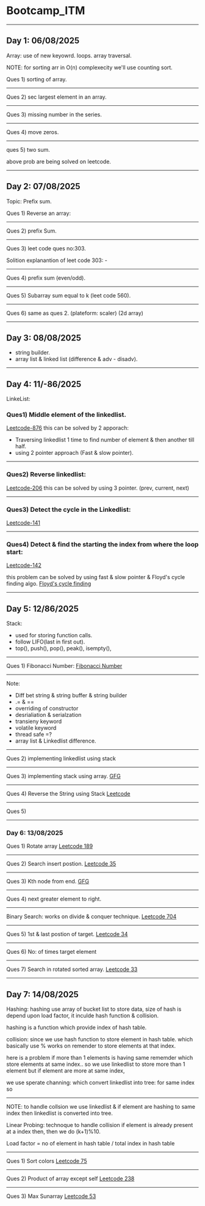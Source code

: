 # Bootcamp_ITM

---

## Day 1: 06/08/2025

Array: 
    use of new keyowrd.
    loops.
    array traversal.

NOTE: for sorting arr in O(n) complexecity we'll use counting sort.

Ques 1) sorting of array.

---
Ques 2) sec largest element in an array.

---
Ques 3) missing number in the series.

---
Ques 4) move zeros.

---
ques 5) two sum.

above prob are being solved on leetcode.

---

## Day 2: 07/08/2025

Topic: Prefix sum.

Ques 1) Reverse an array:

---
Ques 2) prefix Sum.

---
Ques 3) leet code ques no:303. 

Solition explanantion of leet code 303: -
<!-- https://leetcode.com/problems/range-sum-query-immutable/solutions/1406465/c-java-python-prefix-sum-clean-concise-o-1-space/ -->

---
Ques 4) prefix sum (even/odd).

---
Ques 5) Subarray sum equal to k (leet code 560).

---
Ques 6) same as ques 2. (plateform: scaler) (2d array) 

---

## Day 3: 08/08/2025

- string builder.
- array list & linked list (difference & adv - disadv).

---

## Day 4: 11/-86/2025

LinkeList: 

### Ques1) Middle element of the linkedlist. 
[Leetcode-876](https://leetcode.com/problems/middle-of-the-linked-list/)
    this can be solved by 2 apporach:
- Traversing linkedlist 1 time to find number of element & then another till half.
- using 2 pointer approach (Fast & slow pointer).

---
### Ques2) Reverse linkedlist:  
[Leetcode-206](https://leetcode.com/problems/reverse-linked-list/)
    this can be solved by using 3 pointer. (prev, current, next)
    
---
### Ques3) Detect the cycle in the Linkedlist:
[Leetcode-141](https://leetcode.com/problems/linked-list-cycle/description/)

---
### Ques4) Detect & find the starting the index from where the loop start:
[Leetcode-142](https://leetcode.com/problems/linked-list-cycle-ii/description/)

this problem can be solved by using fast & slow pointer & Floyd's cycle finding algo.
[Floyd's cycle finding](https://www.geeksforgeeks.org/dsa/floyds-cycle-finding-algorithm/)


---

## Day 5: 12/86/2025

Stack: 
- used for storing function calls.
- follow LIFO(last in first out).
- top(), push(), pop(), peak(), isempty(), 

---
Ques 1) Fibonacci Number: 
[Fibonacci Number](https://leetcode.com/problems/fibonacci-number/description/)

---
Note: 
- Diff bet string & string buffer & string builder
- .= & ==
- overriding of constructor
- desrialiation & serialzation
- transieny keyword
- volatile keyword
- thread safe =?
- array list & Linkedlist difference.

---
Ques 2) implementing linkedlist using stack

---
Ques 3) implementing stack using array.
[GFG](https://www.geeksforgeeks.org/problems/implement-stack-using-array/1)

---
Ques 4) Reverse the String using Stack
[Leetcode](https://leetcode.com/problems/reverse-string/)

---
Ques 5) 

---

### Day 6: 13/08/2025

Ques 1) Rotate array 
[Leetcode 189](https://leetcode.com/problems/rotate-array/description/)

---
Ques 2) Search insert postion. 
[Leetcode 35](https://leetcode.com/problems/search-insert-position/)

---
Ques 3) Kth node from end.
[GFG](https://www.geeksforgeeks.org/problems/nth-node-from-end-of-linked-list/1)

---
Ques 4) next greater element to right.

---
Binary Search: works on divide & conquer technique.
[Leetcode 704](https://leetcode.com/problems/binary-search/description/)

---
Ques 5) 1st & last postion of target.
[Leetcode 34](https://leetcode.com/problems/find-first-and-last-position-of-element-in-sorted-array/)

---
Ques 6) No: of times target element 


---
Ques 7) Search in rotated sorted array.
[Leetcode 33](https://leetcode.com/problems/search-in-rotated-sorted-array/description/)

---

## Day 7: 14/08/2025

Hashing: hashing use array of bucket list to store data, 
    size of hash is depend upon load factor,
    it inculde hash function & collision. 

hashing is a function which provide index of hash table.

collision: since we use hash function to store element in hash table.
    which basically use % works on remender to store elements at that index.

here is a problem if more than 1 elements is having same rememder which store elements at same index..
    so we use linkedlist to store more than 1 element but if element are more at same index, 
 
we use sperate channing: which convert linkedlist into tree: for same index
    so 

---    
NOTE: to handle collsion we use linkedlist & if element are hashing to same index then linkedlist is converted into tree. 

Linear Probing: technoque to handle collision
    if element is already present at a index then, then we do (k+1)%10.

Load factor = no of element in hash table / total index in hash table

---
Ques 1) Sort colors
[Leetcode 75](https://leetcode.com/problems/sort-colors/)

---
Ques 2) Product of array except self
[Leetcode 238](https://leetcode.com/problems/product-of-array-except-self/description/)

---
Ques 3) Max Sunarray
[Leetcode 53](https://leetcode.com/problems/maximum-subarray/)
